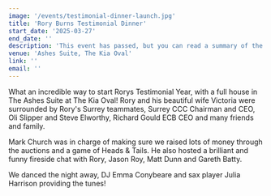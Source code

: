 ```yaml
---
image: '/events/testimonial-dinner-launch.jpg'
title: 'Rory Burns Testimonial Dinner'
start_date: '2025-03-27'
end_date: ''
description: 'This event has passed, but you can read a summary of the event...'
venue: 'Ashes Suite, The Kia Oval'
link: ''
email: ''
---
```


What an incredible way to start Rorys Testimonial Year, with a full house in The Ashes Suite at The Kia Oval!
Rory and his beautiful wife Victoria were surrounded by Rory's Surrey teammates, Surrey CCC Chairman and CEO, Oli Slipper and Steve Elworthy, Richard Gould ECB CEO and many friends and family.

Mark Church was in charge of making sure we raised lots of money through the auctions and a game of Heads & Tails. He also hosted a brilliant and funny fireside chat with Rory, Jason Roy, Matt Dunn and Gareth Batty.

We danced the night away, DJ Emma Conybeare and sax player Julia Harrison providing the
tunes!
